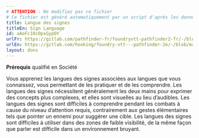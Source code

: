 ```yaml
---
# ATTENTION : Ne modifiez pas ce fichier
# Ce fichier est généré automatiquement par un script d'après les données du module Foundry VTT officiel et de sa traduction
title: Langue des signes
titleEn: Sign Language
id: aAoFc10cOpxGypOY
urlFr: https://gitlab.com/pathfinder-fr/foundryvtt-pathfinder2-fr/-/blob/master/data/feats/aAoFc10cOpxGypOY.htm
urlEn: https://gitlab.com/hooking/foundry-vtt---pathfinder-2e/-/blob/master/packs/data/feats.db/sign-language.json
layout: dons
---
```

**Prérequis** qualifié en Société

Vous apprenez les langues des signes associées aux langues que vous connaissez, vous permettant de les pratiquer et de les comprendre. Les langues des signes nécessitent généralement les deux mains pour exprimer des concepts plus complexes, et elles sont visuelles au lieu d’audibles. Les langues des signes sont difficiles à comprendre pendant les combats à cause du niveau d’attention requis, contrairement aux gestes élémentaires tels que pointer un ennemi pour suggérer une cible. Les langues des signes sont difficiles à utiliser dans des zones de faible visibilité, de la même façon que parler est difficile dans un environnement bruyant.
